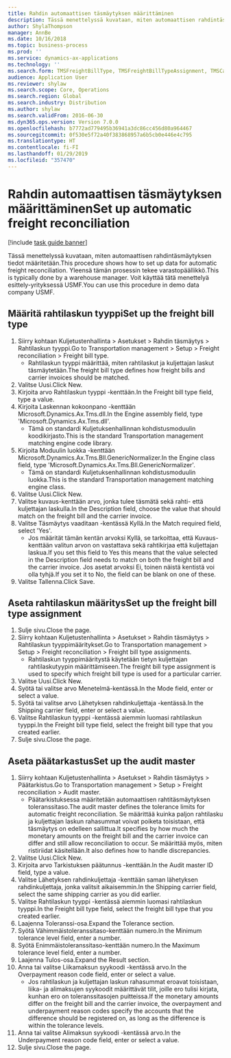 ```yaml
---
title: Rahdin automaattisen täsmäytyksen määrittäminen
description: Tässä menettelyssä kuvataan, miten automaattisen rahdintäsmäytyksen tiedot määritetään.
author: ShylaThompson
manager: AnnBe
ms.date: 10/16/2018
ms.topic: business-process
ms.prod: ''
ms.service: dynamics-ax-applications
ms.technology: ''
ms.search.form: TMSFreightBillType, TMSFreightBillTypeAssignment, TMSCarrierCodeLookup, DefaultDashboard, TMSAuditMaster
audience: Application User
ms.reviewer: shylaw
ms.search.scope: Core, Operations
ms.search.region: Global
ms.search.industry: Distribution
ms.author: shylaw
ms.search.validFrom: 2016-06-30
ms.dyn365.ops.version: Version 7.0.0
ms.openlocfilehash: b7772ad779495b36941a3dc86cc456d80a964467
ms.sourcegitcommit: 0f530e5f72a40f383868957a6b5cb0e446e4c795
ms.translationtype: HT
ms.contentlocale: fi-FI
ms.lasthandoff: 01/29/2019
ms.locfileid: "357470"
---
```

# <a name="set-up-automatic-freight-reconciliation"></a><span data-ttu-id="af48e-103">Rahdin automaattisen täsmäytyksen määrittäminen</span><span class="sxs-lookup"><span data-stu-id="af48e-103">Set up automatic freight reconciliation</span></span>

[!include [task guide banner](../../includes/task-guide-banner.md)]

<span data-ttu-id="af48e-104">Tässä menettelyssä kuvataan, miten automaattisen rahdintäsmäytyksen tiedot määritetään.</span><span class="sxs-lookup"><span data-stu-id="af48e-104">This procedure shows how to set up data for automatic freight reconciliation.</span></span> <span data-ttu-id="af48e-105">Yleensä tämän prosessin tekee varastopäällikkö.</span><span class="sxs-lookup"><span data-stu-id="af48e-105">This is typically done by a warehouse manager.</span></span> <span data-ttu-id="af48e-106">Voit käyttää tätä menettelyä esittely-yrityksessä USMF.</span><span class="sxs-lookup"><span data-stu-id="af48e-106">You can use this procedure in demo data company USMF.</span></span>


## <a name="set-up-the-freight-bill-type"></a><span data-ttu-id="af48e-107">Määritä rahtilaskun tyyppi</span><span class="sxs-lookup"><span data-stu-id="af48e-107">Set up the freight bill type</span></span>
1. <span data-ttu-id="af48e-108">Siirry kohtaan Kuljetustenhallinta > Asetukset > Rahdin täsmäytys > Rahtilaskun tyyppi.</span><span class="sxs-lookup"><span data-stu-id="af48e-108">Go to Transportation management > Setup > Freight reconciliation > Freight bill type.</span></span>
    * <span data-ttu-id="af48e-109">Rahtilaskun tyyppi määrittää, miten rahtilaskut ja kuljettajan laskut täsmäytetään.</span><span class="sxs-lookup"><span data-stu-id="af48e-109">The freight bill type defines how freight bills and carrier invoices  should be matched.</span></span>  
2. <span data-ttu-id="af48e-110">Valitse Uusi.</span><span class="sxs-lookup"><span data-stu-id="af48e-110">Click New.</span></span>
3. <span data-ttu-id="af48e-111">Kirjoita arvo Rahtilaskun tyyppi -kenttään.</span><span class="sxs-lookup"><span data-stu-id="af48e-111">In the Freight bill type field, type a value.</span></span>
4. <span data-ttu-id="af48e-112">Kirjoita Laskennan kokoonpano -kenttään Microsoft.Dynamics.Ax.Tms.dll.</span><span class="sxs-lookup"><span data-stu-id="af48e-112">In the Engine assembly field, type 'Microsoft.Dynamics.Ax.Tms.dll'.</span></span>
    * <span data-ttu-id="af48e-113">Tämä on standardi Kuljetuksenhallinnan kohdistusmoduulin koodikirjasto.</span><span class="sxs-lookup"><span data-stu-id="af48e-113">This is the standard Transportation management matching engine code library.</span></span>  
5. <span data-ttu-id="af48e-114">Kirjoita Moduulin luokka -kenttään Microsoft.Dynamics.Ax.Tms.Bll.GenericNormalizer.</span><span class="sxs-lookup"><span data-stu-id="af48e-114">In the Engine class field, type 'Microsoft.Dynamics.Ax.Tms.Bll.GenericNormalizer'.</span></span>
    * <span data-ttu-id="af48e-115">Tämä on standardi Kuljetuksenhallinnan kohdistusmoduulin luokka.</span><span class="sxs-lookup"><span data-stu-id="af48e-115">This is the standard Transportation management matching engine class.</span></span>  
6. <span data-ttu-id="af48e-116">Valitse Uusi.</span><span class="sxs-lookup"><span data-stu-id="af48e-116">Click New.</span></span>
7. <span data-ttu-id="af48e-117">Valitse kuvaus-kenttään arvo, jonka tulee täsmätä sekä rahti- että kuljettajan laskulla.</span><span class="sxs-lookup"><span data-stu-id="af48e-117">In the Description field, choose the value that should match on the freight bill and the carrier invoice.</span></span>  
8. <span data-ttu-id="af48e-118">Valitse Täsmäytys vaaditaan -kentässä Kyllä.</span><span class="sxs-lookup"><span data-stu-id="af48e-118">In the Match required field, select 'Yes'.</span></span>
    * <span data-ttu-id="af48e-119">Jos määrität tämän kentän arvoksi Kyllä, se tarkoittaa, että Kuvaus-kenttään valitun arvon on vastattava sekä rahtikirjaa että kuljettajan laskua.</span><span class="sxs-lookup"><span data-stu-id="af48e-119">If you set this field to Yes this means that the value selected in the Description field needs to match on both the freight bill and the carrier invoice.</span></span> <span data-ttu-id="af48e-120">Jos asetat arvoksi Ei, toinen näistä kentistä voi olla tyhjä.</span><span class="sxs-lookup"><span data-stu-id="af48e-120">If you set it to No, the field can be blank on one of these.</span></span>  
9. <span data-ttu-id="af48e-121">Valitse Tallenna.</span><span class="sxs-lookup"><span data-stu-id="af48e-121">Click Save.</span></span>

## <a name="set-up-the-freight-bill-type-assignment"></a><span data-ttu-id="af48e-122">Aseta rahtilaskun määritys</span><span class="sxs-lookup"><span data-stu-id="af48e-122">Set up the freight bill type assignment</span></span>
1. <span data-ttu-id="af48e-123">Sulje sivu.</span><span class="sxs-lookup"><span data-stu-id="af48e-123">Close the page.</span></span>
2. <span data-ttu-id="af48e-124">Siirry kohtaan Kuljetustenhallinta > Asetukset > Rahdin täsmäytys > Rahtilaskun tyyppimääritykset.</span><span class="sxs-lookup"><span data-stu-id="af48e-124">Go to Transportation management > Setup > Freight reconciliation > Freight bill type assignments.</span></span>
    * <span data-ttu-id="af48e-125">Rahtilaskun tyyppimääritystä käytetään tietyn kuljettajan rahtilaskutyypin määrittämiseen.</span><span class="sxs-lookup"><span data-stu-id="af48e-125">The freight bill type assignment is used to specify which freight bill type is used for a particular carrier.</span></span>   
3. <span data-ttu-id="af48e-126">Valitse Uusi.</span><span class="sxs-lookup"><span data-stu-id="af48e-126">Click New.</span></span>
4. <span data-ttu-id="af48e-127">Syötä tai valitse arvo Menetelmä-kentässä.</span><span class="sxs-lookup"><span data-stu-id="af48e-127">In the Mode field, enter or select a value.</span></span>
5. <span data-ttu-id="af48e-128">Syötä tai valitse arvo Lähetyksen rahdinkuljettaja -kentässä.</span><span class="sxs-lookup"><span data-stu-id="af48e-128">In the Shipping carrier field, enter or select a value.</span></span>
6. <span data-ttu-id="af48e-129">Valitse Rahtilaskun tyyppi -kentässä aiemmin luomasi rahtilaskun tyyppi.</span><span class="sxs-lookup"><span data-stu-id="af48e-129">In the Freight bill type field, select the freight bill type that you created earlier.</span></span>
7. <span data-ttu-id="af48e-130">Sulje sivu.</span><span class="sxs-lookup"><span data-stu-id="af48e-130">Close the page.</span></span>

## <a name="set-up-the-audit-master"></a><span data-ttu-id="af48e-131">Aseta päätarkastus</span><span class="sxs-lookup"><span data-stu-id="af48e-131">Set up the audit master</span></span>
1. <span data-ttu-id="af48e-132">Siirry kohtaan Kuljetustenhallinta > Asetukset > Rahdin täsmäytys > Päätarkistus.</span><span class="sxs-lookup"><span data-stu-id="af48e-132">Go to Transportation management > Setup > Freight reconciliation > Audit master.</span></span>
    * <span data-ttu-id="af48e-133">Päätarkistuksessa määritetään automaattisen rahtitäsmäytyksen toleranssitaso.</span><span class="sxs-lookup"><span data-stu-id="af48e-133">The audit master defines the tolerance limits for automatic freight reconciliation.</span></span> <span data-ttu-id="af48e-134">Se määrittää kuinka paljon rahtilasku ja kuljettajan laskun rahasummat voivat poiketa toisistaan, että täsmäytys on edelleen sallittua.</span><span class="sxs-lookup"><span data-stu-id="af48e-134">It specifies by how much the monetary amounts on the freight bill and the carrier invoice can differ and still allow reconciliation to occur.</span></span> <span data-ttu-id="af48e-135">Se määrittää myös, miten ristiriidat käsitellään.</span><span class="sxs-lookup"><span data-stu-id="af48e-135">It also defines how to handle discrepancies.</span></span>  
2. <span data-ttu-id="af48e-136">Valitse Uusi.</span><span class="sxs-lookup"><span data-stu-id="af48e-136">Click New.</span></span>
3. <span data-ttu-id="af48e-137">Kirjoita arvo Tarkistuksen päätunnus -kenttään.</span><span class="sxs-lookup"><span data-stu-id="af48e-137">In the Audit master ID field, type a value.</span></span>
4. <span data-ttu-id="af48e-138">Valitse Lähetyksen rahdinkuljettaja -kenttään saman lähetyksen rahdinkuljettaja, jonka valitsit aikaisemmin.</span><span class="sxs-lookup"><span data-stu-id="af48e-138">In the Shipping carrier  field, select the same shipping carrier as you did earlier.</span></span>
5. <span data-ttu-id="af48e-139">Valitse Rahtilaskun tyyppi -kentässä aiemmin luomasi rahtilaskun tyyppi.</span><span class="sxs-lookup"><span data-stu-id="af48e-139">In the Freight bill type field, select the freight bill type that you created earlier.</span></span>
6. <span data-ttu-id="af48e-140">Laajenna Toleranssi-osa.</span><span class="sxs-lookup"><span data-stu-id="af48e-140">Expand the Tolerance section.</span></span>
7. <span data-ttu-id="af48e-141">Syötä Vähimmäistoleranssitaso-kenttään numero.</span><span class="sxs-lookup"><span data-stu-id="af48e-141">In the Minimum tolerance level field, enter a number.</span></span>
8. <span data-ttu-id="af48e-142">Syötä Enimmäistoleranssitaso-kenttään numero.</span><span class="sxs-lookup"><span data-stu-id="af48e-142">In the Maximum tolerance level field, enter a number.</span></span>
9. <span data-ttu-id="af48e-143">Laajenna Tulos-osa.</span><span class="sxs-lookup"><span data-stu-id="af48e-143">Expand the Result section.</span></span>
10. <span data-ttu-id="af48e-144">Anna tai valitse Liikamaksun syykoodi -kentässä arvo.</span><span class="sxs-lookup"><span data-stu-id="af48e-144">In the Overpayment reason code field, enter or select a value.</span></span>
    * <span data-ttu-id="af48e-145">Jos rahtilaskun ja kuljettajan laskun rahasummat eroavat toisistaan, liika- ja alimaksujen syykoodit määrittävät tilit, joille ero tulisi kirjata, kunhan ero on toleranssitasojen puitteissa.</span><span class="sxs-lookup"><span data-stu-id="af48e-145">If the monetary amounts differ on the freight bill and the carrier invoice, the overpayment and underpayment reason codes specify the accounts that the difference should be registered on, as long as the difference is within the tolerance levels.</span></span>  
11. <span data-ttu-id="af48e-146">Anna tai valitse Alimaksun syykoodi -kentässä arvo.</span><span class="sxs-lookup"><span data-stu-id="af48e-146">In the Underpayment reason code field, enter or select a value.</span></span>
12. <span data-ttu-id="af48e-147">Sulje sivu.</span><span class="sxs-lookup"><span data-stu-id="af48e-147">Close the page.</span></span>

